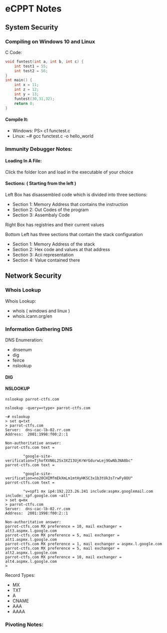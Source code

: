 # eCPPT Notes

## System Security 

### Compiling on Windows 10 and Linux

C Code: 

```c
void funtest(int a, int b, int c) {
    int test1 = 55;
    int test2 = 56;
}
int main() {
    int x = 11;
    int z = 12;
    int y = 13;
    funtest(30,31,32);
    return 0;
}
```

#### Compile It: 

* Windows: PS> c1 functest.c
* Linux: ~# gcc functest.c -o hello_world

### Immunity Debugger Notes: 

#### Loading In A File:  

Click the folder Icon and load in the executable of your choice

#### Sections: ( Starting from the left )

Left Box has disassembled code which is divided into three sections:

* Section 1: Memory Address that contains the instruction 
* Section 2: Out Codes of the program
* Section 3: Assembaly Code 

Right Box has registries and their current values 

Bottom Left has three sections that contain the stack configuration 

* Section 1: Memory Address of the stack 
* Section 2: Hex code and values at that address
* Section 3: Acii representation 
* Section 4: Value contained there 

<!-- I will Finish this section off with a friend -->

## Network Security 

### Whois Lookup 

Whois Lookup: 

* whois ( windows and linux )
* whois.icann.org/en

### Information Gathering DNS

DNS Enumeration: 

* dnsenum
* dig
* feirce
* nslookup 

#### DIG


#### NSLOOKUP 

``
nslookup parrot-ctfs.com 
``

``
nslookup -query=<type> parrot-ctfs.com 
``
```
~# nslookup 
> set q=txt
> parrot-ctfs.com
Server:  dns-cac-lb-02.rr.com
Address:  2001:1998:f00:2::1 

Non-authoritative answer:
parrot-ctfs.com text =

        "google-site-verification=TjhofXVN6L2Sx3XZ13UjKrWrGdurwLej9GwNbJNA8bc"
parrot-ctfs.com text =

        "google-site-verification=no20CHIMfmEkXmLm1mtHyHKSC3x1b3tUk3sTrwFy8OU"
parrot-ctfs.com text =

        "v=spf1 mx ip4:192.223.26.241 include:aspmx.googlemail.com include:_spf.google.com ~all"
> set q=mx
> parrot-ctfs.com
Server:  dns-cac-lb-02.rr.com
Address:  2001:1998:f00:2::1

Non-authoritative answer:
parrot-ctfs.com MX preference = 10, mail exchanger = alt3.aspmx.l.google.com
parrot-ctfs.com MX preference = 5, mail exchanger = alt1.aspmx.l.google.com
parrot-ctfs.com MX preference = 1, mail exchanger = aspmx.l.google.com
parrot-ctfs.com MX preference = 5, mail exchanger = alt2.aspmx.l.google.com
parrot-ctfs.com MX preference = 10, mail exchanger = alt4.aspmx.l.google.com
>
```

Record Types: 
* MX
* TXT
* A
* CNAME
* AAA
* AAAA


### Pivoting Notes: 

<!-- these are on a notpad -->
